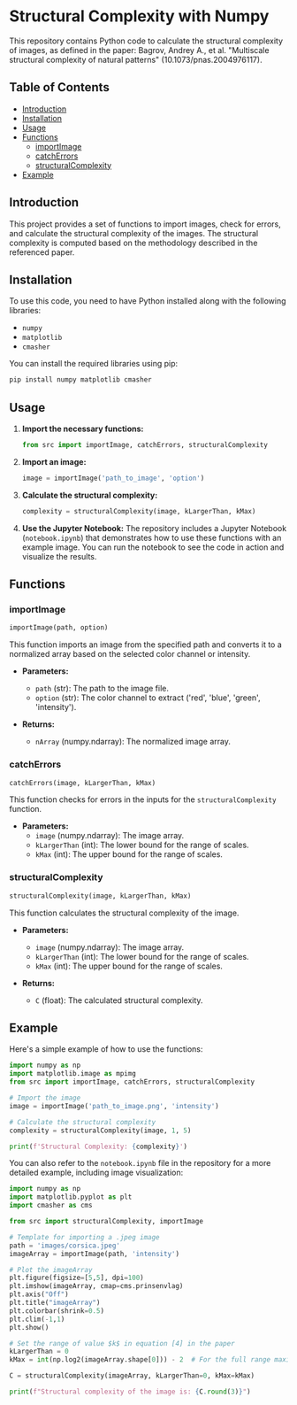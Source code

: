# Structural Complexity with Numpy

This repository contains Python code to calculate the structural complexity of images, as defined in the paper: Bagrov, Andrey A., et al. "Multiscale structural complexity of natural patterns" (10.1073/pnas.2004976117).

## Table of Contents
- [Introduction](#introduction)
- [Installation](#installation)
- [Usage](#usage)
- [Functions](#functions)
  - [importImage](#importimage)
  - [catchErrors](#catcherrors)
  - [structuralComplexity](#structuralcomplexity)
- [Example](#example)

## Introduction
This project provides a set of functions to import images, check for errors, and calculate the structural complexity of the images. The structural complexity is computed based on the methodology described in the referenced paper.

## Installation
To use this code, you need to have Python installed along with the following libraries:
- `numpy`
- `matplotlib`
- `cmasher`

You can install the required libraries using pip:
```bash
pip install numpy matplotlib cmasher
```

## Usage
1. **Import the necessary functions:**
   ```python
   from src import importImage, catchErrors, structuralComplexity
   ```

2. **Import an image:**
   ```python
   image = importImage('path_to_image', 'option')
   ```

3. **Calculate the structural complexity:**
   ```python
   complexity = structuralComplexity(image, kLargerThan, kMax)
   ```

4. **Use the Jupyter Notebook:**
   The repository includes a Jupyter Notebook (`notebook.ipynb`) that demonstrates how to use these functions with an example image. You can run the notebook to see the code in action and visualize the results.

## Functions

### importImage
```python
importImage(path, option)
```
This function imports an image from the specified path and converts it to a normalized array based on the selected color channel or intensity.

- **Parameters:**
  - `path` (str): The path to the image file.
  - `option` (str): The color channel to extract ('red', 'blue', 'green', 'intensity').

- **Returns:**
  - `nArray` (numpy.ndarray): The normalized image array.

### catchErrors
```python
catchErrors(image, kLargerThan, kMax)
```
This function checks for errors in the inputs for the `structuralComplexity` function.

- **Parameters:**
  - `image` (numpy.ndarray): The image array.
  - `kLargerThan` (int): The lower bound for the range of scales.
  - `kMax` (int): The upper bound for the range of scales.

### structuralComplexity
```python
structuralComplexity(image, kLargerThan, kMax)
```
This function calculates the structural complexity of the image.

- **Parameters:**
  - `image` (numpy.ndarray): The image array.
  - `kLargerThan` (int): The lower bound for the range of scales.
  - `kMax` (int): The upper bound for the range of scales.

- **Returns:**
  - `C` (float): The calculated structural complexity.

## Example
Here's a simple example of how to use the functions:
```python
import numpy as np
import matplotlib.image as mpimg
from src import importImage, catchErrors, structuralComplexity

# Import the image
image = importImage('path_to_image.png', 'intensity')

# Calculate the structural complexity
complexity = structuralComplexity(image, 1, 5)

print(f'Structural Complexity: {complexity}')
```

You can also refer to the `notebook.ipynb` file in the repository for a more detailed example, including image visualization:
```python
import numpy as np
import matplotlib.pyplot as plt
import cmasher as cms

from src import structuralComplexity, importImage

# Template for importing a .jpeg image
path = 'images/corsica.jpeg' 
imageArray = importImage(path, 'intensity')

# Plot the imageArray
plt.figure(figsize=[5,5], dpi=100)
plt.imshow(imageArray, cmap=cms.prinsenvlag)
plt.axis("Off")
plt.title("imageArray")
plt.colorbar(shrink=0.5)
plt.clim(-1,1)
plt.show()

# Set the range of value $k$ in equation [4] in the paper
kLargerThan = 0
kMax = int(np.log2(imageArray.shape[0])) - 2  # For the full range maximal value

C = structuralComplexity(imageArray, kLargerThan=0, kMax=kMax)

print(f"Structural complexity of the image is: {C.round(3)}")
```
